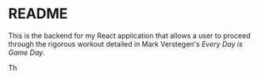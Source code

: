 # README

This is the backend for my React application that allows a user to proceed through the rigorous workout detailed in Mark Verstegen's *Every Day is Game Day*. 

Th